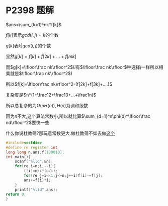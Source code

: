 # P2398 题解

$ans=\sum_{k=1}^nk*f[k]$

$f[k]$表示$gcd(i,j)=k$的个数 

$g[k]$表$k|gcd(i,j)$的个数

显然$g[k]=f[k]+f[2k]+...+f[mk]$

而$g[k]=\lfloor\frac nk\rfloor^2$($i$有$\lfloor\frac nk\rfloor$种选择$j$一样所以相乘就是$\lfloor\frac nk\rfloor^2$)

所以$f[k]=\lfloor\frac nk\rfloor^2-(f[2k]+f[3k]+....)$

复杂度是$n*(1+\frac12+\frac13+...+\frac1n)$


所以总复杂的为$O(nH(n)),H(n)$为调和级数

因为$n$不大,这个算法常数小,所以就比算$\sum_{d=1}^n\phi(d)*\lfloor\frac nd\rfloor^2$要快一些

什么你说杜教筛?那玩意常数更大.做杜教筛不如去做[这个](https://www.luogu.org/problemnew/show/P4213)

```cpp
#include<cstdio>
#define re register int
long long n,ans,f[100010];
int main(){
    scanf("%lld",&n);
    for(re i=n;i;--i){
        f[i]=n/i*(n/i);
        for(re j=i<<1;j<=n;j+=i)f[i]-=f[j];
        ans+=f[i]*i;
    }
    printf("%lld",ans);
return 0;
}
```